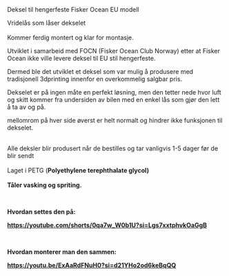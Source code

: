 <!-- Edit this file to change the product description -->

<p> </p>
<p>Deksel til hengerfeste Fisker Ocean EU modell</p>
<p>Vridelås som låser dekselet<br><br>Kommer ferdig montert og klar for montasje.</p>
<p>Utviklet i samarbeid med FOCN (Fisker Ocean Club Norway) etter at Fisker Ocean ikke ville levere deksel til EU stil hengerfeste.</p>
<p>Dermed ble det utviklet et deksel som var mulig å produsere med tradisjonell 3dprinting innenfor en overkommelig salgbar pris.</p>
<p>Dekselet er på ingen måte en perfekt løsning, men den tetter nede hvor luft og skitt kommer fra undersiden av bilen med en enkel lås som gjør den lett å ta av og på.</p>
<p>mellomrom på hver side øverst er helt normalt og hindrer ikke funksjonen til dekselet.</p>
<p><br>Alle deksler blir produsert når de bestilles og tar vanligvis 1-5 dager før de blir sendt<span><br></span><br>Laget i PETG (<b>Polyethylene terephthalate glycol)<br><br>Tåler vasking og spriting. </b></p>
<p> </p>
<p><b>Hvordan settes den på:</b></p>
<p><a href="https://youtube.com/shorts/0qa7w_W0b1U?si=Lgs7xxtphvkOaGgB" target="_blank" title="Hvordan settes den på plass" rel="noopener noreferrer"><b>https://youtube.com/shorts/0qa7w_W0b1U?si=Lgs7xxtphvkOaGgB</b></a></p>
<p> </p>
<p><b>Hvordan monterer man den sammen:</b></p>
<p><a href="https://youtu.be/ExAaRdFNuH0?si=d21YHo2od6keBqQQ" target="_blank" rel="noopener noreferrer"><b>https://youtu.be/ExAaRdFNuH0?si=d21YHo2od6keBqQQ</b></a></p>
<p> </p>